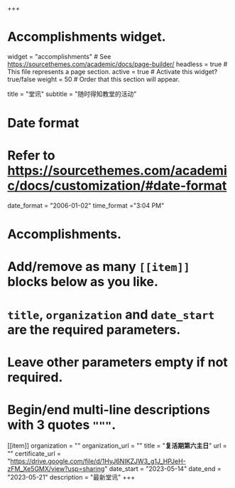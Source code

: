 +++
# Accomplishments widget.
widget = "accomplishments"  # See https://sourcethemes.com/academic/docs/page-builder/
headless = true  # This file represents a page section.
active = true  # Activate this widget? true/false
weight = 50  # Order that this section will appear.

title = "堂讯"
subtitle = "随时得知教堂的活动"

# Date format
#   Refer to https://sourcethemes.com/academic/docs/customization/#date-format
date_format = "2006-01-02"
time_format ="3:04 PM"

# Accomplishments.
#   Add/remove as many `[[item]]` blocks below as you like.
#   `title`, `organization` and `date_start` are the required parameters.
#   Leave other parameters empty if not required.
#   Begin/end multi-line descriptions with 3 quotes `"""`.

[[item]]
  organization = ""
  organization_url = ""
  title = "**复活期第六主日**"
  url = ""
  certificate_url = "https://drive.google.com/file/d/1HyJ6NIKZJW3_g1J_HPJeH-zFM_Xe5GMX/view?usp=sharing"
  date_start = "2023-05-14"
  date_end = "2023-05-21"
  description = "最新堂讯"
+++
